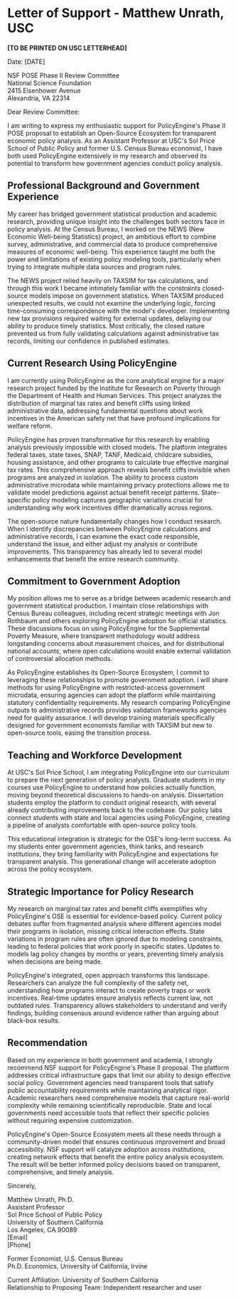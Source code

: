 # Letter of Support - Matthew Unrath, USC

**[TO BE PRINTED ON USC LETTERHEAD]**

Date: [DATE]

NSF POSE Phase II Review Committee  
National Science Foundation  
2415 Eisenhower Avenue  
Alexandria, VA 22314

Dear Review Committee:

I am writing to express my enthusiastic support for PolicyEngine's Phase II POSE proposal to establish an Open-Source Ecosystem for transparent economic policy analysis. As an Assistant Professor at USC's Sol Price School of Public Policy and former U.S. Census Bureau economist, I have both used PolicyEngine extensively in my research and observed its potential to transform how government agencies conduct policy analysis.

## Professional Background and Government Experience

My career has bridged government statistical production and academic research, providing unique insight into the challenges both sectors face in policy analysis. At the Census Bureau, I worked on the NEWS (New Economic Well-being Statistics) project, an ambitious effort to combine survey, administrative, and commercial data to produce comprehensive measures of economic well-being. This experience taught me both the power and limitations of existing policy modeling tools, particularly when trying to integrate multiple data sources and program rules.

The NEWS project relied heavily on TAXSIM for tax calculations, and through this work I became intimately familiar with the constraints closed-source models impose on government statistics. When TAXSIM produced unexpected results, we could not examine the underlying logic, forcing time-consuming correspondence with the model's developer. Implementing new tax provisions required waiting for external updates, delaying our ability to produce timely statistics. Most critically, the closed nature prevented us from fully validating calculations against administrative tax records, limiting our confidence in published estimates.

## Current Research Using PolicyEngine

I am currently using PolicyEngine as the core analytical engine for a major research project funded by the Institute for Research on Poverty through the Department of Health and Human Services. This project analyzes the distribution of marginal tax rates and benefit cliffs using linked administrative data, addressing fundamental questions about work incentives in the American safety net that have profound implications for welfare reform.

PolicyEngine has proven transformative for this research by enabling analysis previously impossible with closed models. The platform integrates federal taxes, state taxes, SNAP, TANF, Medicaid, childcare subsidies, housing assistance, and other programs to calculate true effective marginal tax rates. This comprehensive approach reveals benefit cliffs invisible when programs are analyzed in isolation. The ability to process custom administrative microdata while maintaining privacy protections allows me to validate model predictions against actual benefit receipt patterns. State-specific policy modeling captures geographic variations crucial for understanding why work incentives differ dramatically across regions.

The open-source nature fundamentally changes how I conduct research. When I identify discrepancies between PolicyEngine calculations and administrative records, I can examine the exact code responsible, understand the issue, and either adjust my analysis or contribute improvements. This transparency has already led to several model enhancements that benefit the entire research community.

## Commitment to Government Adoption

My position allows me to serve as a bridge between academic research and government statistical production. I maintain close relationships with Census Bureau colleagues, including recent strategic meetings with Jon Rothbaum and others exploring PolicyEngine adoption for official statistics. These discussions focus on using PolicyEngine for the Supplemental Poverty Measure, where transparent methodology would address longstanding concerns about measurement choices, and for distributional national accounts, where open calculations would enable external validation of controversial allocation methods.

As PolicyEngine establishes its Open-Source Ecosystem, I commit to leveraging these relationships to promote government adoption. I will share methods for using PolicyEngine with restricted-access government microdata, ensuring agencies can adopt the platform while maintaining statutory confidentiality requirements. My research comparing PolicyEngine outputs to administrative records provides validation frameworks agencies need for quality assurance. I will develop training materials specifically designed for government economists familiar with TAXSIM but new to open-source tools, easing the transition process.

## Teaching and Workforce Development

At USC's Sol Price School, I am integrating PolicyEngine into our curriculum to prepare the next generation of policy analysts. Graduate students in my courses use PolicyEngine to understand how policies actually function, moving beyond theoretical discussions to hands-on analysis. Dissertation students employ the platform to conduct original research, with several already contributing improvements back to the codebase. Our policy labs connect students with state and local agencies using PolicyEngine, creating a pipeline of analysts comfortable with open-source policy tools.

This educational integration is strategic for the OSE's long-term success. As my students enter government agencies, think tanks, and research institutions, they bring familiarity with PolicyEngine and expectations for transparent analysis. This generational change will accelerate adoption across the policy ecosystem.

## Strategic Importance for Policy Research

My research on marginal tax rates and benefit cliffs exemplifies why PolicyEngine's OSE is essential for evidence-based policy. Current policy debates suffer from fragmented analysis where different agencies model their programs in isolation, missing critical interaction effects. State variations in program rules are often ignored due to modeling constraints, leading to federal policies that work poorly in specific states. Updates to models lag policy changes by months or years, preventing timely analysis when decisions are being made.

PolicyEngine's integrated, open approach transforms this landscape. Researchers can analyze the full complexity of the safety net, understanding how programs interact to create poverty traps or work incentives. Real-time updates ensure analysis reflects current law, not outdated rules. Transparency allows stakeholders to understand and verify findings, building consensus around evidence rather than arguing about black-box results.

## Recommendation

Based on my experience in both government and academia, I strongly recommend NSF support for PolicyEngine's Phase II proposal. The platform addresses critical infrastructure gaps that limit our ability to design effective social policy. Government agencies need transparent tools that satisfy public accountability requirements while maintaining analytical rigor. Academic researchers need comprehensive models that capture real-world complexity while remaining scientifically reproducible. State and local governments need accessible tools that reflect their specific policies without requiring expensive customization.

PolicyEngine's Open-Source Ecosystem meets all these needs through a community-driven model that ensures continuous improvement and broad accessibility. NSF support will catalyze adoption across institutions, creating network effects that benefit the entire policy analysis ecosystem. The result will be better informed policy decisions based on transparent, comprehensive, and timely analysis.

Sincerely,

Matthew Unrath, Ph.D.  
Assistant Professor  
Sol Price School of Public Policy  
University of Southern California  
Los Angeles, CA 90089  
[Email]  
[Phone]

Former Economist, U.S. Census Bureau  
Ph.D. Economics, University of California, Irvine

Current Affiliation: University of Southern California  
Relationship to Proposing Team: Independent researcher and user